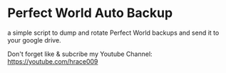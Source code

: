 # Perfect World Auto Backup
a simple script to dump and rotate Perfect World backups and send it to your google drive.

Don't forget like & subcribe my Youtube Channel: https://youtube.com/hrace009
